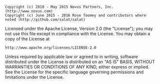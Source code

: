     Copyright (c) 2010 - May 2015 Novus Partners, Inc. (http://www.novus.com)
    Copyright (c) June 2015 - 2016 Rose Toomey and contributors where noted (http://github.com/salat/salat)

Licensed under the Apache License, Version 2.0 (the "License");
you may not use this file except in compliance with the License.
You may obtain a copy of the License at

    http://www.apache.org/licenses/LICENSE-2.0

Unless required by applicable law or agreed to in writing, software
distributed under the License is distributed on an "AS IS" BASIS,
WITHOUT WARRANTIES OR CONDITIONS OF ANY KIND, either express or implied.
See the License for the specific language governing permissions and
limitations under the License.

[novus]: https://www.novus.com/
[salat]: http://github.com/salat/salat
